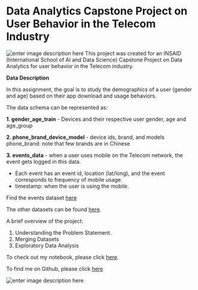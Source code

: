 # Data Analytics Capstone Project on User Behavior in the Telecom Industry


![enter image description here](https://activewizards.com/content/blog/Top_10_Data_Science_Use_cases_in_Telecom/01-predictive-analytics.jpg)
This project was created for an INSAID (International School of AI and Data Science) Capstone Project on Data Analytics for user behavior in the Telecom industry.


**Data Description**

In this assignment, the goal is to study the demographics of a user (gender and age) based on their app download and usage behaviors.

The data schema can be represented as:

**1. gender_age_train** - Devices and their respective user gender, age and age_group 

**2. phone_brand_device_model** - device ids, brand, and models phone_brand: note that few brands are in Chinese

**3. events_data** - when a user uses mobile on the Telecom network, the event gets logged in this data.

 - Each event has an event id, location (lat/long), and the event corresponds to frequency of mobile usage.
 - timestamp: when the user is using the mobile.

Find the events dataset [here](https://drive.google.com/file/d/1Ir3rW0YTKmk7MSjVjCU_UGMQevhe1v9W/view)

The other datasets can be found [here](https://github.com/Parth-Kacheria/Data-Analytics-Capstone-Project-on-User-Behaviour-in-the-Telecom-Industry/).

A brief overview of the project:
1. Understanding the Problem Statement. 
2. Merging Datasets
3. Exploratory Data Analysis

To check out my notebook, please click [here](https://github.com/Parth-Kacheria/Data-Analytics-Capstone-Project-on-User-Behaviour-in-the-Telecom-Industry/upload/main).

To find me on Github, please click [here](https://github.com/Parth-Kacheria/)

![enter image description here](https://www.insaid.co/wp-content/uploads/2019/09/logohalf2x.png)
